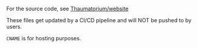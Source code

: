 For the source code, see [Thaumatorium/website](https://github.com/Thaumatorium/website)

These files get updated by a CI/CD pipeline and will NOT be pushed to by users.

`CNAME` is for hosting purposes.